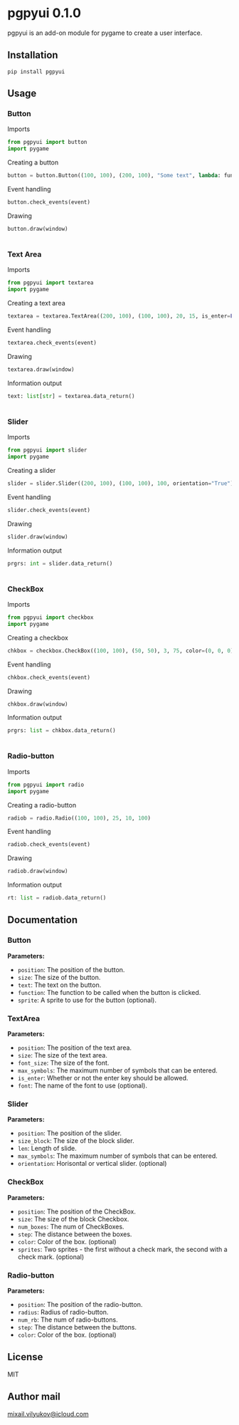 # pgpyui 0.1.0

pgpyui is an add-on module for pygame to create a user interface.

## Installation

```
pip install pgpyui
```

## Usage

### Button

Imports
```python
from pgpyui import button
import pygame
```

Creating a button
```python
button = button.Button((100, 100), (200, 100), "Some text", lambda: func(), sprites=["sprites/sprite1.png", "sprites/sprite2.png"])
```

Event handling
```python
button.check_events(event)
```

Drawing
```python
button.draw(window)
```
#
### Text Area

Imports
```python
from pgpyui import textarea
import pygame
```

Creating a text area
```python
textarea = textarea.TextArea((200, 100), (100, 100), 20, 15, is_enter=False, font="Arial")
```

Event handling
```python
textarea.check_events(event)
```

Drawing
```python
textarea.draw(window)
```

Information output
```python
text: list[str] = textarea.data_return()
```

#
### Slider

Imports
```python
from pgpyui import slider
import pygame
```

Creating a slider
```python
slider = slider.Slider((200, 100), (100, 100), 100, orientation="True")
```

Event handling
```python
slider.check_events(event)
```

Drawing
```python
slider.draw(window)
```

Information output
```python
prgrs: int = slider.data_return()
```

#
### CheckBox

Imports
```python
from pgpyui import checkbox
import pygame
```

Creating a checkbox
```python
chkbox = checkbox.CheckBox((100, 100), (50, 50), 3, 75, color=(0, 0, 0), ["passive.png", "active.png"])
```

Event handling
```python
chkbox.check_events(event)
```

Drawing
```python
chkbox.draw(window)
```

Information output
```python
prgrs: list = chkbox.data_return()
```

#
### Radio-button

Imports
```python
from pgpyui import radio
import pygame
```

Creating a radio-button
```python
radiob = radio.Radio((100, 100), 25, 10, 100)
```

Event handling
```python
radiob.check_events(event)
```

Drawing
```python
radiob.draw(window)
```

Information output
```python
rt: list = radiob.data_return()
```

## Documentation

### Button

**Parameters:**

* `position`: The position of the button.
* `size`: The size of the button.
* `text`: The text on the button.
* `function`: The function to be called when the button is clicked.
* `sprite`: A sprite to use for the button (optional).

### TextArea

**Parameters:**

* `position`: The position of the text area.
* `size`: The size of the text area.
* `font_size`: The size of the font.
* `max_symbols`: The maximum number of symbols that can be entered.
* `is_enter`: Whether or not the enter key should be allowed.
* `font`: The name of the font to use (optional).

### Slider

**Parameters:**

* `position`: The position of the slider.
* `size_block`: The size of the block slider.
* `len`: Length of slide.
* `max_symbols`: The maximum number of symbols that can be entered.
* `orientation`: Horisontal or vertical slider. (optional)

### CheckBox

**Parameters:**

* `position`: The position of the CheckBox.
* `size`: The size of the block Checkbox.
* `num_boxes`: The num of CheckBoxes.
* `step`: The distance between the boxes.
* `color`: Color of the box. (optional)
* `sprites`: Two sprites - the first without a check mark, the second with a check mark. (optional)

### Radio-button

**Parameters:**

* `position`: The position of the radio-button.
* `radius`: Radius of radio-button.
* `num_rb`: The num of radio-buttons.
* `step`: The distance between the buttons.
* `color`: Color of the box. (optional)


## License

MIT

## Author mail

mixail.vilyukov@icloud.com
